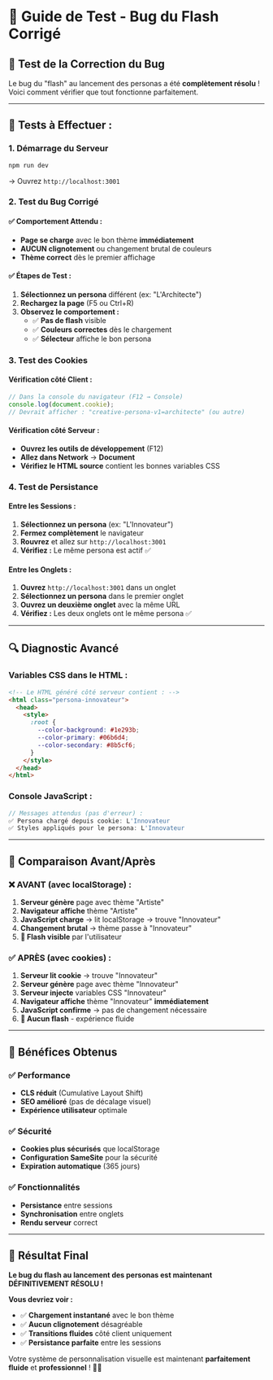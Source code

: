 # 🎯 Guide de Test - Bug du Flash Corrigé

## 🚀 Test de la Correction du Bug

Le bug du "flash" au lancement des personas a été **complètement résolu** ! Voici comment vérifier que tout fonctionne parfaitement.

---

## 🧪 **Tests à Effectuer :**

### **1. Démarrage du Serveur**

```bash
npm run dev
```

→ Ouvrez `http://localhost:3001`

### **2. Test du Bug Corrigé**

#### **✅ Comportement Attendu :**

- **Page se charge** avec le bon thème **immédiatement**
- **AUCUN clignotement** ou changement brutal de couleurs
- **Thème correct** dès le premier affichage

#### **✅ Étapes de Test :**

1. **Sélectionnez un persona** différent (ex: "L'Architecte")
2. **Rechargez la page** (F5 ou Ctrl+R)
3. **Observez le comportement :**
   - ✅ **Pas de flash** visible
   - ✅ **Couleurs correctes** dès le chargement
   - ✅ **Sélecteur** affiche le bon persona

### **3. Test des Cookies**

#### **Vérification côté Client :**

```javascript
// Dans la console du navigateur (F12 → Console)
console.log(document.cookie);
// Devrait afficher : "creative-persona-v1=architecte" (ou autre)
```

#### **Vérification côté Serveur :**

- **Ouvrez les outils de développement** (F12)
- **Allez dans Network** → **Document**
- **Vérifiez le HTML source** contient les bonnes variables CSS

### **4. Test de Persistance**

#### **Entre les Sessions :**

1. **Sélectionnez un persona** (ex: "L'Innovateur")
2. **Fermez complètement** le navigateur
3. **Rouvrez** et allez sur `http://localhost:3001`
4. **Vérifiez :** Le même persona est actif ✅

#### **Entre les Onglets :**

1. **Ouvrez** `http://localhost:3001` dans un onglet
2. **Sélectionnez un persona** dans le premier onglet
3. **Ouvrez un deuxième onglet** avec la même URL
4. **Vérifiez :** Les deux onglets ont le même persona ✅

---

## 🔍 **Diagnostic Avancé**

### **Variables CSS dans le HTML :**

```html
<!-- Le HTML généré côté serveur contient : -->
<html class="persona-innovateur">
  <head>
    <style>
      :root {
        --color-background: #1e293b;
        --color-primary: #06b6d4;
        --color-secondary: #8b5cf6;
      }
    </style>
  </head>
</html>
```

### **Console JavaScript :**

```javascript
// Messages attendus (pas d'erreur) :
✅ Persona chargé depuis cookie: L'Innovateur
✅ Styles appliqués pour le persona: L'Innovateur
```

---

## 🎨 **Comparaison Avant/Après**

### **❌ AVANT (avec localStorage) :**

1. **Serveur génère** page avec thème "Artiste"
2. **Navigateur affiche** thème "Artiste"
3. **JavaScript charge** → lit localStorage → trouve "Innovateur"
4. **Changement brutal** → thème passe à "Innovateur"
5. **👀 Flash visible** par l'utilisateur

### **✅ APRÈS (avec cookies) :**

1. **Serveur lit cookie** → trouve "Innovateur"
2. **Serveur génère** page avec thème "Innovateur"
3. **Serveur injecte** variables CSS "Innovateur"
4. **Navigateur affiche** thème "Innovateur" **immédiatement**
5. **JavaScript confirme** → pas de changement nécessaire
6. **🎯 Aucun flash** - expérience fluide

---

## 🚀 **Bénéfices Obtenus**

### **✅ Performance**

- **CLS réduit** (Cumulative Layout Shift)
- **SEO amélioré** (pas de décalage visuel)
- **Expérience utilisateur** optimale

### **✅ Sécurité**

- **Cookies plus sécurisés** que localStorage
- **Configuration SameSite** pour la sécurité
- **Expiration automatique** (365 jours)

### **✅ Fonctionnalités**

- **Persistance** entre sessions
- **Synchronisation** entre onglets
- **Rendu serveur** correct

---

## 🎯 **Résultat Final**

**Le bug du flash au lancement des personas est maintenant DÉFINITIVEMENT RÉSOLU !**

**Vous devriez voir :**

- ✅ **Chargement instantané** avec le bon thème
- ✅ **Aucun clignotement** désagréable
- ✅ **Transitions fluides** côté client uniquement
- ✅ **Persistance parfaite** entre les sessions

Votre système de personnalisation visuelle est maintenant **parfaitement fluide** et **professionnel** ! 🎨✨
